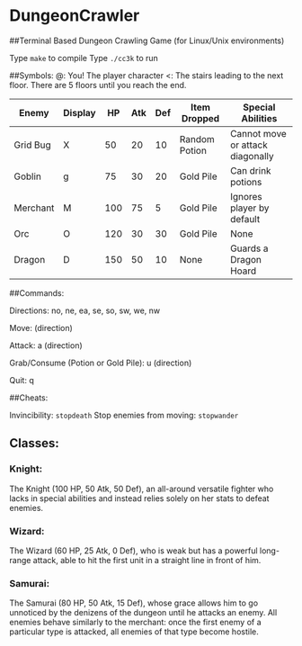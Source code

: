 # DungeonCrawler
##Terminal Based Dungeon Crawling Game (for Linux/Unix environments)

Type `make` to compile
Type `./cc3k` to run

##Symbols:
@: You! The player character
<: The stairs leading to the next floor. There are 5 floors until you reach the end.

|Enemy | Display | HP | Atk | Def | Item Dropped | Special Abilities |
| --- | --- | --- | --- | --- | --- | --- |
| Grid Bug | X | 50 | 20 | 10 | Random Potion | Cannot move or attack diagonally |
| Goblin | g | 75 | 30 | 20 | Gold Pile | Can drink potions |
| Merchant | M | 100 | 75 | 5 | Gold Pile | Ignores player by default |
| Orc | O | 120 | 30 | 30 | Gold Pile | None |
| Dragon | D | 150 | 50 | 10 | None | Guards a Dragon Hoard |


##Commands:

Directions: no, ne, ea, se, so, sw, we, nw

Move: (direction)

Attack: a (direction)

Grab/Consume (Potion or Gold Pile): u (direction)

Quit: q

##Cheats:

Invincibility: `stopdeath`
Stop enemies from moving: `stopwander`

## Classes:

### Knight:
The Knight (100 HP, 50 Atk, 50 Def), an all-around versatile fighter who lacks in special abilities and
instead relies solely on her stats to defeat enemies.

### Wizard:
The Wizard (60 HP, 25 Atk, 0 Def), who is weak but has a powerful long-range attack, able to hit
the first unit in a straight line in front of him.

### Samurai:
The Samurai (80 HP, 50 Atk, 15 Def), whose grace allows him to go unnoticed by the denizens of the
dungeon until he attacks an enemy. All enemies behave similarly to the merchant: once the first enemy
of a particular type is attacked, all enemies of that type become hostile.